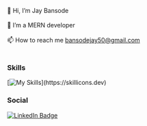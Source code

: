 👋 Hi, I’m Jay Bansode<br><br>
🌱 I’m a MERN developer<br><br>
📫 How to reach me bansodejay50@gmail.com<br><br>

### Skills
  
  [![My Skills](https://skillicons.dev/icons?i=html,css,js,react,redux,nodejs,express,mongodb,)](https://skillicons.dev)

### Social

<div id="badges">
  <a href="https://www.linkedin.com/in/jaykbansode/">
    <img src="https://img.shields.io/badge/LinkedIn-blue?style=for-the-badge&logo=linkedin&logoColor=white" alt="LinkedIn Badge"/>
  </a>
</div>
 
<!---
Jay-Bansode/Jay-Bansode is a ✨ special ✨ repository because its `README.md` (this file) appears on your GitHub profile.
You can click the Preview link to take a look at your changes.
--->
